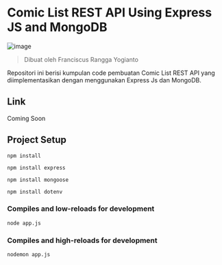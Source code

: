 # Comic List REST API Using Express JS and MongoDB

![image](https://upload.wikimedia.org/wikipedia/commons/6/64/Expressjs.png)

> Dibuat oleh Franciscus Rangga Yogianto

Repositori ini berisi kumpulan code pembuatan Comic List REST API yang diimplementasikan dengan menggunakan Express Js dan MongoDB.

## Link

Coming Soon

## Project Setup
```
npm install
```
```
npm install express
```
```
npm install mongoose
```
```
npm install dotenv
```
### Compiles and low-reloads for development
```
node app.js
```
### Compiles and high-reloads for development
```
nodemon app.js
```
